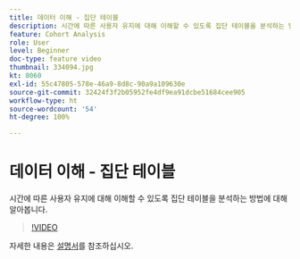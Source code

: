 ```yaml
---
title: 데이터 이해 - 집단 테이블
description: 시간에 따른 사용자 유지에 대해 이해할 수 있도록 집단 테이블을 분석하는 방법에 대해 알아봅니다.
feature: Cohort Analysis
role: User
level: Beginner
doc-type: feature video
thumbnail: 334094.jpg
kt: 8060
exl-id: 55c47805-578e-46a9-8d8c-90a9a109630e
source-git-commit: 32424f3f2b05952fe4df9ea91dcbe51684cee905
workflow-type: ht
source-wordcount: '54'
ht-degree: 100%

---
```


# 데이터 이해 - 집단 테이블

시간에 따른 사용자 유지에 대해 이해할 수 있도록 집단 테이블을 분석하는 방법에 대해 알아봅니다.

>[!VIDEO](https://video.tv.adobe.com/v/334094/?quality=12&learn=on)

자세한 내용은 [설명서](https://experienceleague.adobe.com/docs/analytics/analyze/analysis-workspace/visualizations/cohort-table/cohort-analysis.html?lang=ko)를 참조하십시오.
